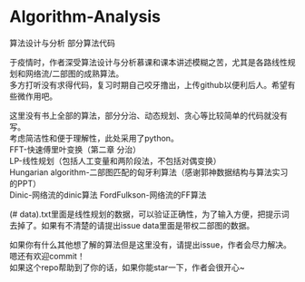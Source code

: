 # Algorithm-Analysis
算法设计与分析 部分算法代码

于疫情时，作者深受算法设计与分析慕课和课本讲述模糊之苦，尤其是各路线性规划和网络流/二部图的成熟算法。   
多方打听没有求得代码，复习时期自己咬牙撸出，上传github以便利后人。希望有些微作用吧。   

这里没有书上全部的算法，部分分治、动态规划、贪心等比较简单的代码就没有写。   
考虑简洁性和便于理解性，此处采用了python。   
FFT-快速傅里叶变换（第二章 分治）   
LP-线性规划（包括人工变量和两阶段法，不包括对偶变换）   
Hungarian algorithm-二部图匹配的匈牙利算法（感谢郭神数据结构与算法实习的PPT）   
Dinic-网络流的dinic算法 
FordFulkson-网络流的FF算法 

(# data).txt里面是线性规划的数据，可以验证正确性，为了输入方便，把提示词去掉了。如果有不清楚的请提出issue
data里面是带权二部图的数据。    
  
如果你有什么其他想了解的算法但是这里没有，请提出issue，作者会尽力解决。    
嗯还有欢迎commit！    
如果这个repo帮助到了你的话，如果你能star一下，作者会很开心~     
